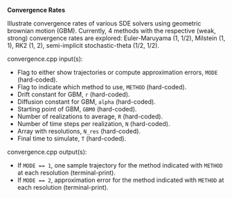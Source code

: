 **Convergence Rates**

Illustrate convergence rates of various SDE solvers using geometric brownian motion (GBM). Currently, 4 methods with the respective (weak, strong) convergence rates are explored: Euler-Maruyama (1, 1/2), Milstein (1, 1), RK2 (1, 2), semi-implicit stochastic-theta (1/2, 1/2).

convergence.cpp input(s):
   - Flag to either show trajectories or compute approximation errors, `MODE` (hard-coded).
   - Flag to indicate which method to use, `METHOD` (hard-coded).
   - Drift constant for GBM, `r` (hard-coded).
   - Diffusion constant for GBM, `alpha` (hard-coded).
   - Starting point of GBM, `GBM0` (hard-coded).
   - Number of realizations to average, `R` (hard-coded).
   - Number of time steps per realization, `N` (hard-coded).
   - Array with resolutions, `N_res` (hard-coded).
   - Final time to simulate, `T` (hard-coded).

convergence.cpp output(s):
   - If `MODE == 1`, one sample trajectory for the method indicated with `METHOD` at each resolution (terminal-print).
   - If `MODE == 2`, approximation error for the method indicated with `METHOD` at each resolution (terminal-print).
